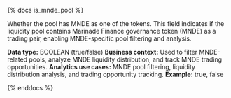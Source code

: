 {% docs is_mnde_pool %}

Whether the pool has MNDE as one of the tokens. This field indicates if the liquidity pool contains Marinade Finance governance token (MNDE) as a trading pair, enabling MNDE-specific pool filtering and analysis.

**Data type:** BOOLEAN (true/false)
**Business context:** Used to filter MNDE-related pools, analyze MNDE liquidity distribution, and track MNDE trading opportunities.
**Analytics use cases:** MNDE pool filtering, liquidity distribution analysis, and trading opportunity tracking.
**Example:** true, false

{% enddocs %} 